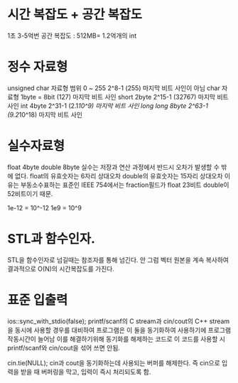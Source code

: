 # 시간 복잡도 + 공간 복잡도
1초 3-5억번
공간 복잡도 : 512MB= 1.2억개의 int

# 정수 자료형
unsigned char 자료형 범위 0 ~ 255 2^8-1 (255) 마지막 비트 사인이 아님
char 자료형 1byte = 8bit (127) 마지막 비트 사인
short 2byte 2^15-1 (32767) 마지막 비트 사인
int 4byte 2^31-1 (2.1*10^9) 마지막 비트 사인
long long 8byte 2^63-1 (9.2*10^18) 마지막 비트 사인

# 실수자료형
float 4byte
double 8byte
실수는 저장과 연산 과정에서 반드시 오차가 발생할 수 밖에 없다.
float의 유효숫자는 6자리 상대오차
double의 유효숫자는 15자리 상대오차
이유는 부동소수표하는 표준인 IEEE 754에서는 fraction필드가 float 23비트 double이 52비트이기 때문.

1e-12 = 10^-12
1e9	= 10^9

# STL과 함수인자.
STL을 함수인자로 넘길때는 참조자를 통해 넘긴다. 안 그럼 벡터 원본을 계속 복사하여 결과적으로 O(N)의 시간복잡도를 가진다.

# 표준 입출력
ios::sync_with_stdio(false);
printf/scanf의 C stream과 cin/cout의 C++ stream을 동시에 사용할 경우를 대비하여  프로그램은 이 둘을 동기화하여 사용하기에 프로그램 작동시간이 늘어남
이를 해결하기위해 동기화를 해제하는 코드로 이 코드를 사용할 시 printf/scanf와 cin/cout을 섞어 쓰면 안됨.

cin.tie(NULL);
cin과 cout을 동기화하는데 사용되는 버퍼를 해제한다. 즉 cin으로 입력을 받을 때 버퍼링을 막고, 입력이 즉시 처리되도록 함.



